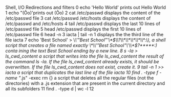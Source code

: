 Shell, I/O Redirections and filters
0 echo 'Hello World' prints out Hello World
1 echo "(Ôo)'prints out (Ôo)
2 cat /etc/passwd displays the content of the /etc/passwd file 
3 cat /etc/passwd /etc/hosts displays the content of /etc/passwd and /etc/hosts
4 tail /etc/passwd displays the last 10 lines of /etc/passwd file
5 head /etc/passwd displays the first 10 lines of /etc/passwd file
6 head -n 3 iacta | tail -n 1 displays the the third line of the file iacta
7 echo 'Best School' > \\*\\'"Best School"\'\\\*$\\?\\*\\*\\*\\*\\*:\), a shell script that creates a file named exactly \*\\'"Best School"\'\\*$\?\*\*\*\*\*:) conta ining the text Best School ending by a new line.
8 s -la > ls_cwd_content  a script that writes into the file ls_cwd_content the result of the command ls -la. If the file ls_cwd_content already exists, it should be overwritten. If the file ls_cwd_content does not exist, create it.
9 tail -n 1 >> iacta a script that duplicates the last line of the file iacta
10 find . -type f -name "*.js" -exec rm {} a script that deletes all the regular files (not the directories) with a .js extension that are present in the current directory and all its subfolders
11 find . -type d | wc -l 
12 
